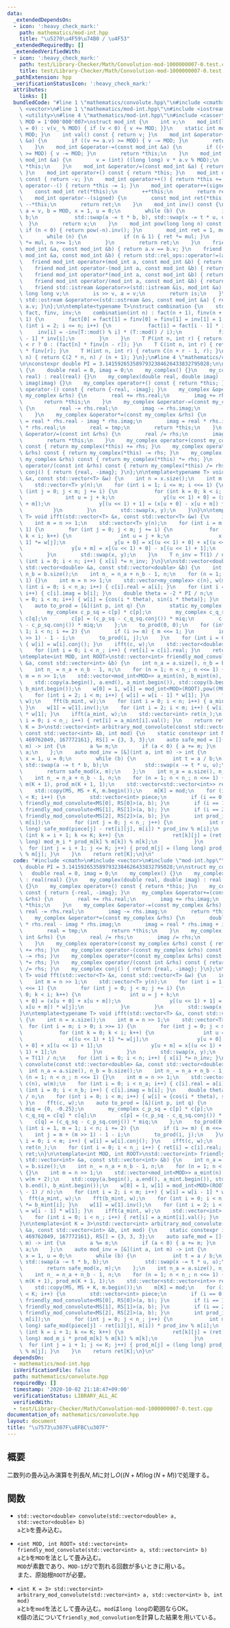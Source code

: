 ```yaml
---
data:
  _extendedDependsOn:
  - icon: ':heavy_check_mark:'
    path: mathematics/mod-int.hpp
    title: "\u5270\u4F59\u74B0 / \u4F53"
  _extendedRequiredBy: []
  _extendedVerifiedWith:
  - icon: ':heavy_check_mark:'
    path: test/Library-Checker/Math/Convolution-mod-1000000007-0.test.cpp
    title: test/Library-Checker/Math/Convolution-mod-1000000007-0.test.cpp
  _pathExtension: hpp
  _verificationStatusIcon: ':heavy_check_mark:'
  attributes:
    links: []
  bundledCode: "#line 1 \"mathematics/convolute.hpp\"\n#include <cmath>\n#include\
    \ <vector>\n#line 1 \"mathematics/mod-int.hpp\"\n#include <iostream>\n#include\
    \ <utility>\n#line 4 \"mathematics/mod-int.hpp\"\n#include <cassert>\n\ntemplate<int\
    \ MOD = 1'000'000'007>\nstruct mod_int {\n    int v;\n    mod_int(long long v_\
    \ = 0) : v(v_ % MOD) { if (v < 0) { v += MOD; }}\n    static int mod() { return\
    \ MOD; }\n    int val() const { return v; }\n    mod_int &operator+=(const mod_int\
    \ &a) {\n        if ((v += a.v) >= MOD) { v -= MOD; }\n        return *this;\n\
    \    }\n    mod_int &operator-=(const mod_int &a) {\n        if ((v += MOD - a.v)\
    \ >= MOD) { v -= MOD; }\n        return *this;\n    }\n    mod_int &operator*=(const\
    \ mod_int &a) {\n        v = (int) ((long long) v * a.v % MOD);\n        return\
    \ *this;\n    }\n    mod_int &operator/=(const mod_int &a) { return *this *= a.inv();\
    \ }\n    mod_int operator+() const { return *this; }\n    mod_int operator-()\
    \ const { return -v; }\n    mod_int operator++() { return *this += 1; }\n    mod_int\
    \ operator--() { return *this -= 1; }\n    mod_int operator++(signed) {\n    \
    \    const mod_int ret(*this);\n        ++*this;\n        return ret;\n    }\n\
    \    mod_int operator--(signed) {\n        const mod_int ret(*this);\n       \
    \ --*this;\n        return ret;\n    }\n    mod_int inv() const {\n        int\
    \ a = v, b = MOD, x = 1, u = 0;\n        while (b) {\n            int t = a /\
    \ b;\n            std::swap(a -= t * b, b), std::swap(x -= t * u, u);\n      \
    \  }\n        return x;\n    }\n    mod_int pow(long long n) const {\n       \
    \ if (n < 0) { return pow(-n).inv(); }\n        mod_int ret = 1, mul = *this;\n\
    \        while (n) {\n            if (n & 1) { ret *= mul; }\n            mul\
    \ *= mul, n >>= 1;\n        }\n        return ret;\n    }\n    friend bool operator==(const\
    \ mod_int &a, const mod_int &b) { return a.v == b.v; }\n    friend bool operator!=(const\
    \ mod_int &a, const mod_int &b) { return std::rel_ops::operator!=(a, b); }\n \
    \   friend mod_int operator+(mod_int a, const mod_int &b) { return a += b; }\n\
    \    friend mod_int operator-(mod_int a, const mod_int &b) { return a -= b; }\n\
    \    friend mod_int operator*(mod_int a, const mod_int &b) { return a *= b; }\n\
    \    friend mod_int operator/(mod_int a, const mod_int &b) { return a /= b; }\n\
    \    friend std::istream &operator>>(std::istream &is, mod_int &a) {\n       \
    \ long long v;\n        is >> v, a = v;\n        return is;\n    }\n    friend\
    \ std::ostream &operator<<(std::ostream &os, const mod_int &a) { return os <<\
    \ a.v; }\n};\n\ntemplate<typename T>\nstruct combination {\n    std::vector<T>\
    \ fact, finv, inv;\n    combination(int n) : fact(n + 1), finv(n + 1), inv(n +\
    \ 1) {\n        fact[0] = fact[1] = finv[0] = finv[1] = inv[1] = 1;\n        for\
    \ (int i = 2; i <= n; i++) {\n            fact[i] = fact[i - 1] * i;\n       \
    \     inv[i] = -inv[T::mod() % i] * (T::mod() / i);\n            finv[i] = finv[i\
    \ - 1] * inv[i];\n        }\n    }\n    T P(int n, int r) { return r < 0 || n\
    \ < r ? 0 : (fact[n] * finv[n - r]); }\n    T C(int n, int r) { return P(n, r)\
    \ * finv[r]; }\n    T H(int n, int r) { return C(n + r - 1, r); }\n    T catalan(int\
    \ n) { return C(2 * n, n) / (n + 1); }\n};\n#line 4 \"mathematics/convolute.hpp\"\
    \n\nconstexpr double PI = 3.1415926535897932384626433832795028;\n\nstruct my_complex\
    \ {\n    double real = 0, imag = 0;\n    my_complex() {}\n    my_complex(double\
    \ real) : real(real) {}\n    my_complex(double real, double imag) : real(real),\
    \ imag(imag) {}\n    my_complex operator+() const { return *this; }\n    my_complex\
    \ operator-() const { return {-real, -imag}; }\n    my_complex &operator+=(const\
    \ my_complex &rhs) {\n        real += rhs.real;\n        imag += rhs.imag;\n \
    \       return *this;\n    }\n    my_complex &operator-=(const my_complex &rhs)\
    \ {\n        real -= rhs.real;\n        imag -= rhs.imag;\n        return *this;\n\
    \    }\n    my_complex &operator*=(const my_complex &rhs) {\n        double tmp\
    \ = real * rhs.real - imag * rhs.imag;\n        imag = real * rhs.imag + imag\
    \ * rhs.real;\n        real = tmp;\n        return *this;\n    }\n    my_complex\
    \ &operator/=(const int &rhs) {\n        real /= rhs;\n        imag /= rhs;\n\
    \        return *this;\n    }\n    my_complex operator+(const my_complex &rhs)\
    \ const { return my_complex(*this) += rhs; }\n    my_complex operator-(const my_complex\
    \ &rhs) const { return my_complex(*this) -= rhs; }\n    my_complex operator*(const\
    \ my_complex &rhs) const { return my_complex(*this) *= rhs; }\n    my_complex\
    \ operator/(const int &rhs) const { return my_complex(*this) /= rhs; }\n    my_complex\
    \ conj() { return {real, -imag}; }\n};\n\ntemplate<typename T> void fft(std::vector<T>\
    \ &x, const std::vector<T> &w) {\n    int n = x.size();\n    int m = n >> 1;\n\
    \    std::vector<T> y(n);\n    for (int i = 1; i <= m; i <<= 1) {\n        for\
    \ (int j = 0; j < m; j += i) {\n            for (int k = 0; k < i; k++) {\n  \
    \              int u = j + k;\n                y[(u << 1) + 0] = (x[u + 0] + x[u\
    \ + m]);\n                y[(u << 1) + 1] = (x[u + 0] - x[u + m]) * w[j];\n  \
    \          }\n        }\n        std::swap(x, y);\n    }\n}\n\ntemplate<typename\
    \ T> void ifft(std::vector<T> &x, const std::vector<T> &w) {\n    int n = x.size();\n\
    \    int m = n >> 1;\n    std::vector<T> y(n);\n    for (int i = m; i > 0; i >>=\
    \ 1) {\n        for (int j = 0; j < m; j += i) {\n            for (int k = 0;\
    \ k < i; k++) {\n                int u = j + k;\n                x[(u << 1) +\
    \ 1] *= w[j];\n                y[u + 0] = x[(u << 1) + 0] + x[(u << 1) + 1];\n\
    \                y[u + m] = x[(u << 1) + 0] - x[(u << 1) + 1];\n            }\n\
    \        }\n        std::swap(x, y);\n    }\n    T n_inv = T(1) / n;\n    for\
    \ (int i = 0; i < n; i++) { x[i] *= n_inv; }\n}\n\nstd::vector<double> convolute(const\
    \ std::vector<double> &a, const std::vector<double> &b) {\n    int n_a = a.size(),\
    \ n_b = b.size();\n    int n_ = n_a + n_b - 1, n;\n    for (n = 1; n < n_; n <<=\
    \ 1) {}\n    int m = n >> 1;\n    std::vector<my_complex> c(n), w(m);\n    for\
    \ (int i = 0; i < n_a; i++) { c[i].real = a[i]; }\n    for (int i = 0; i < n_b;\
    \ i++) { c[i].imag = b[i]; }\n    double theta = -2 * PI / n;\n    for (int i\
    \ = 0; i < m; i++) { w[i] = {cos(i * theta), sin(i * theta)}; }\n    fft(c, w);\n\
    \    auto to_prod = [&](int p, int q) {\n        static my_complex miq = {0, -0.25};\n\
    \        my_complex c_p_sq = c[p] * c[p];\n        my_complex c_q_sq = c[q] *\
    \ c[q];\n        c[p] = (c_p_sq - c_q_sq.conj()) * miq;\n        c[q] = (c_q_sq\
    \ - c_p_sq.conj()) * miq;\n    };\n    to_prod(0, 0);\n    for (int i = 1, m =\
    \ 1; i < n; i += 2) {\n        if (i >= m) { m <<= 1; }\n        int j = m + (m\
    \ >> 1) - 1 - i;\n        to_prod(i, j);\n    }\n    for (int i = 0; i < m; i++)\
    \ { w[i] = w[i].conj(); }\n    ifft(c, w);\n    std::vector<double> ret(n_);\n\
    \    for (int i = 0; i < n_; i++) { ret[i] = c[i].real; }\n    return ret;\n}\n\
    \ntemplate<int MOD, int ROOT>\nstd::vector<int> friendly_mod_convolute(const std::vector<int>\
    \ &a, const std::vector<int> &b) {\n    int n_a = a.size(), n_b = b.size();\n\
    \    int n_ = n_a + n_b - 1, n;\n    for (n = 1; n < n_; n <<= 1) {}\n    int\
    \ m = n >> 1;\n    std::vector<mod_int<MOD>> a_mint(n), b_mint(n), w(m + 2);\n\
    \    std::copy(a.begin(), a.end(), a_mint.begin()), std::copy(b.begin(), b.end(),\
    \ b_mint.begin());\n    w[0] = 1, w[1] = mod_int<MOD>(ROOT).pow((MOD - 1) / n);\n\
    \    for (int i = 2; i < m; i++) { w[i] = w[i - 1] * w[1]; }\n    fft(a_mint,\
    \ w);\n    fft(b_mint, w);\n    for (int i = 0; i < n; i++) { a_mint[i] *= b_mint[i];\
    \ }\n    w[1] = w[1].inv();\n    for (int i = 2; i < m; i++) { w[i] = w[i - 1]\
    \ * w[1]; }\n    ifft(a_mint, w);\n    std::vector<int> ret(n_);\n    for (int\
    \ i = 0; i < n_; i++) { ret[i] = a_mint[i].val(); }\n    return ret;\n}\n\ntemplate<int\
    \ K = 3>\nstd::vector<int> arbitrary_mod_convolute(const std::vector<int> &a,\
    \ const std::vector<int> &b, int mod) {\n    static constexpr int MS[] = {998244353,\
    \ 469762049, 167772161}, RS[] = {3, 3, 3};\n    auto safe_mod = [](int a, int\
    \ m) -> int {\n        a %= m;\n        if (a < 0) { a += m; }\n        return\
    \ a;\n    };\n    auto mod_inv = [&](int a, int m) -> int {\n        int b = m,\
    \ x = 1, u = 0;\n        while (b) {\n            int t = a / b;\n           \
    \ std::swap(a -= t * b, b);\n            std::swap(x -= t * u, u);\n        }\n\
    \        return safe_mod(x, m);\n    };\n    int n_a = a.size(), n_b = b.size();\n\
    \    int n_ = n_a + n_b - 1, n;\n    for (n = 1; n < n_; n <<= 1) {}\n    std::vector<int>\
    \ m(K + 1), prod_m(K + 1, 1);\n    std::vector<std::vector<int>> ret(K + 1, std::vector<int>(n_));\n\
    \    std::copy(MS, MS + K, m.begin());\n    m[K] = mod;\n    for (int i = 0; i\
    \ < K; i++) {\n        std::vector<int> piece;\n        if (i == 0) { piece =\
    \ friendly_mod_convolute<MS[0], RS[0]>(a, b); }\n        if (i == 1) { piece =\
    \ friendly_mod_convolute<MS[1], RS[1]>(a, b); }\n        if (i == 2) { piece =\
    \ friendly_mod_convolute<MS[2], RS[2]>(a, b); }\n        int prod_inv = mod_inv(prod_m[i],\
    \ m[i]);\n        for (int j = 0; j < n_; j++) {\n            int mod_m_i = (long\
    \ long) safe_mod(piece[j] - ret[i][j], m[i]) * prod_inv % m[i];\n            for\
    \ (int k = i + 1; k <= K; k++) {\n                ret[k][j] = (ret[k][j] + (long\
    \ long) mod_m_i * prod_m[k] % m[k]) % m[k];\n            }\n        }\n      \
    \  for (int j = i + 1; j <= K; j++) { prod_m[j] = (long long) prod_m[j] * m[i]\
    \ % m[j]; }\n    }\n    return ret[K];\n}\n"
  code: "#include <cmath>\n#include <vector>\n#include \"mod-int.hpp\"\n\nconstexpr\
    \ double PI = 3.1415926535897932384626433832795028;\n\nstruct my_complex {\n \
    \   double real = 0, imag = 0;\n    my_complex() {}\n    my_complex(double real)\
    \ : real(real) {}\n    my_complex(double real, double imag) : real(real), imag(imag)\
    \ {}\n    my_complex operator+() const { return *this; }\n    my_complex operator-()\
    \ const { return {-real, -imag}; }\n    my_complex &operator+=(const my_complex\
    \ &rhs) {\n        real += rhs.real;\n        imag += rhs.imag;\n        return\
    \ *this;\n    }\n    my_complex &operator-=(const my_complex &rhs) {\n       \
    \ real -= rhs.real;\n        imag -= rhs.imag;\n        return *this;\n    }\n\
    \    my_complex &operator*=(const my_complex &rhs) {\n        double tmp = real\
    \ * rhs.real - imag * rhs.imag;\n        imag = real * rhs.imag + imag * rhs.real;\n\
    \        real = tmp;\n        return *this;\n    }\n    my_complex &operator/=(const\
    \ int &rhs) {\n        real /= rhs;\n        imag /= rhs;\n        return *this;\n\
    \    }\n    my_complex operator+(const my_complex &rhs) const { return my_complex(*this)\
    \ += rhs; }\n    my_complex operator-(const my_complex &rhs) const { return my_complex(*this)\
    \ -= rhs; }\n    my_complex operator*(const my_complex &rhs) const { return my_complex(*this)\
    \ *= rhs; }\n    my_complex operator/(const int &rhs) const { return my_complex(*this)\
    \ /= rhs; }\n    my_complex conj() { return {real, -imag}; }\n};\n\ntemplate<typename\
    \ T> void fft(std::vector<T> &x, const std::vector<T> &w) {\n    int n = x.size();\n\
    \    int m = n >> 1;\n    std::vector<T> y(n);\n    for (int i = 1; i <= m; i\
    \ <<= 1) {\n        for (int j = 0; j < m; j += i) {\n            for (int k =\
    \ 0; k < i; k++) {\n                int u = j + k;\n                y[(u << 1)\
    \ + 0] = (x[u + 0] + x[u + m]);\n                y[(u << 1) + 1] = (x[u + 0] -\
    \ x[u + m]) * w[j];\n            }\n        }\n        std::swap(x, y);\n    }\n\
    }\n\ntemplate<typename T> void ifft(std::vector<T> &x, const std::vector<T> &w)\
    \ {\n    int n = x.size();\n    int m = n >> 1;\n    std::vector<T> y(n);\n  \
    \  for (int i = m; i > 0; i >>= 1) {\n        for (int j = 0; j < m; j += i) {\n\
    \            for (int k = 0; k < i; k++) {\n                int u = j + k;\n \
    \               x[(u << 1) + 1] *= w[j];\n                y[u + 0] = x[(u << 1)\
    \ + 0] + x[(u << 1) + 1];\n                y[u + m] = x[(u << 1) + 0] - x[(u <<\
    \ 1) + 1];\n            }\n        }\n        std::swap(x, y);\n    }\n    T n_inv\
    \ = T(1) / n;\n    for (int i = 0; i < n; i++) { x[i] *= n_inv; }\n}\n\nstd::vector<double>\
    \ convolute(const std::vector<double> &a, const std::vector<double> &b) {\n  \
    \  int n_a = a.size(), n_b = b.size();\n    int n_ = n_a + n_b - 1, n;\n    for\
    \ (n = 1; n < n_; n <<= 1) {}\n    int m = n >> 1;\n    std::vector<my_complex>\
    \ c(n), w(m);\n    for (int i = 0; i < n_a; i++) { c[i].real = a[i]; }\n    for\
    \ (int i = 0; i < n_b; i++) { c[i].imag = b[i]; }\n    double theta = -2 * PI\
    \ / n;\n    for (int i = 0; i < m; i++) { w[i] = {cos(i * theta), sin(i * theta)};\
    \ }\n    fft(c, w);\n    auto to_prod = [&](int p, int q) {\n        static my_complex\
    \ miq = {0, -0.25};\n        my_complex c_p_sq = c[p] * c[p];\n        my_complex\
    \ c_q_sq = c[q] * c[q];\n        c[p] = (c_p_sq - c_q_sq.conj()) * miq;\n    \
    \    c[q] = (c_q_sq - c_p_sq.conj()) * miq;\n    };\n    to_prod(0, 0);\n    for\
    \ (int i = 1, m = 1; i < n; i += 2) {\n        if (i >= m) { m <<= 1; }\n    \
    \    int j = m + (m >> 1) - 1 - i;\n        to_prod(i, j);\n    }\n    for (int\
    \ i = 0; i < m; i++) { w[i] = w[i].conj(); }\n    ifft(c, w);\n    std::vector<double>\
    \ ret(n_);\n    for (int i = 0; i < n_; i++) { ret[i] = c[i].real; }\n    return\
    \ ret;\n}\n\ntemplate<int MOD, int ROOT>\nstd::vector<int> friendly_mod_convolute(const\
    \ std::vector<int> &a, const std::vector<int> &b) {\n    int n_a = a.size(), n_b\
    \ = b.size();\n    int n_ = n_a + n_b - 1, n;\n    for (n = 1; n < n_; n <<= 1)\
    \ {}\n    int m = n >> 1;\n    std::vector<mod_int<MOD>> a_mint(n), b_mint(n),\
    \ w(m + 2);\n    std::copy(a.begin(), a.end(), a_mint.begin()), std::copy(b.begin(),\
    \ b.end(), b_mint.begin());\n    w[0] = 1, w[1] = mod_int<MOD>(ROOT).pow((MOD\
    \ - 1) / n);\n    for (int i = 2; i < m; i++) { w[i] = w[i - 1] * w[1]; }\n  \
    \  fft(a_mint, w);\n    fft(b_mint, w);\n    for (int i = 0; i < n; i++) { a_mint[i]\
    \ *= b_mint[i]; }\n    w[1] = w[1].inv();\n    for (int i = 2; i < m; i++) { w[i]\
    \ = w[i - 1] * w[1]; }\n    ifft(a_mint, w);\n    std::vector<int> ret(n_);\n\
    \    for (int i = 0; i < n_; i++) { ret[i] = a_mint[i].val(); }\n    return ret;\n\
    }\n\ntemplate<int K = 3>\nstd::vector<int> arbitrary_mod_convolute(const std::vector<int>\
    \ &a, const std::vector<int> &b, int mod) {\n    static constexpr int MS[] = {998244353,\
    \ 469762049, 167772161}, RS[] = {3, 3, 3};\n    auto safe_mod = [](int a, int\
    \ m) -> int {\n        a %= m;\n        if (a < 0) { a += m; }\n        return\
    \ a;\n    };\n    auto mod_inv = [&](int a, int m) -> int {\n        int b = m,\
    \ x = 1, u = 0;\n        while (b) {\n            int t = a / b;\n           \
    \ std::swap(a -= t * b, b);\n            std::swap(x -= t * u, u);\n        }\n\
    \        return safe_mod(x, m);\n    };\n    int n_a = a.size(), n_b = b.size();\n\
    \    int n_ = n_a + n_b - 1, n;\n    for (n = 1; n < n_; n <<= 1) {}\n    std::vector<int>\
    \ m(K + 1), prod_m(K + 1, 1);\n    std::vector<std::vector<int>> ret(K + 1, std::vector<int>(n_));\n\
    \    std::copy(MS, MS + K, m.begin());\n    m[K] = mod;\n    for (int i = 0; i\
    \ < K; i++) {\n        std::vector<int> piece;\n        if (i == 0) { piece =\
    \ friendly_mod_convolute<MS[0], RS[0]>(a, b); }\n        if (i == 1) { piece =\
    \ friendly_mod_convolute<MS[1], RS[1]>(a, b); }\n        if (i == 2) { piece =\
    \ friendly_mod_convolute<MS[2], RS[2]>(a, b); }\n        int prod_inv = mod_inv(prod_m[i],\
    \ m[i]);\n        for (int j = 0; j < n_; j++) {\n            int mod_m_i = (long\
    \ long) safe_mod(piece[j] - ret[i][j], m[i]) * prod_inv % m[i];\n            for\
    \ (int k = i + 1; k <= K; k++) {\n                ret[k][j] = (ret[k][j] + (long\
    \ long) mod_m_i * prod_m[k] % m[k]) % m[k];\n            }\n        }\n      \
    \  for (int j = i + 1; j <= K; j++) { prod_m[j] = (long long) prod_m[j] * m[i]\
    \ % m[j]; }\n    }\n    return ret[K];\n}\n"
  dependsOn:
  - mathematics/mod-int.hpp
  isVerificationFile: false
  path: mathematics/convolute.hpp
  requiredBy: []
  timestamp: '2020-10-02 21:18:47+09:00'
  verificationStatus: LIBRARY_ALL_AC
  verifiedWith:
  - test/Library-Checker/Math/Convolution-mod-1000000007-0.test.cpp
documentation_of: mathematics/convolute.hpp
layout: document
title: "\u7573\u307F\u8FBC\u307F"
---
```


## 概要
二数列の畳み込み演算を列長$N, M$に対し$O((N+M) \log (N+M))$で処理する。

## 関数
- `std::vector<double> convolute(std::vector<double> a, std::vector<double> b)`  
`a`と`b`を畳み込む。

- `<int MOD, int ROOT> std::vector<int> friendly_mod_convolute(std::vector<int> a, std::vector<int> b)`  
`a`と`b`を`MOD`を法として畳み込む。  
`MOD`が素数であり、`MOD-1`が`2`で割れる回数が多いときに用いる。  
また、原始根`ROOT`が必要。

- `<int K = 3> std::vector<int> arbitrary_mod_convolute(std::vector<int> a, std::vector<int> b, int mod)`  
`a`と`b`を`mod`を法として畳み込む。`mod`は`long long`の範囲ならOK。  
`K`個の法について`friendly_mod_convolution`を計算した結果を用いている。